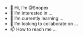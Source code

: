 - 👋 Hi, I’m @Snopex
- 👀 I’m interested in ...
- 🌱 I’m currently learning ...
- 💞️ I’m looking to collaborate on ...
- 📫 How to reach me ...

<!---
Snopex/Snopex is a ✨ special ✨ repository because its `README.md` (this file) appears on your GitHub profile.
You can click the Preview link to take a look at your changes.
--->
